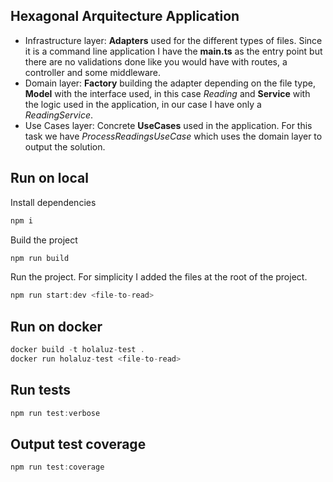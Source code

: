 
## Hexagonal Arquitecture Application

 - Infrastructure layer: **Adapters** used for the different types of files. Since it is a command line application I have the **main.ts** as the entry point but there are no validations done like you would have with routes, a controller and some middleware.
 - Domain layer: **Factory** building the adapter depending on the file type, **Model** with the interface used, in this case *Reading* and **Service** with the logic used in the application, in our case I have only a *ReadingService*. 
 - Use Cases layer: Concrete **UseCases** used in the application. For this task we have *ProcessReadingsUseCase* which uses the domain layer to output the solution.


## Run on local

Install dependencies
```javascript
npm i
```

Build the project 

```javascript
npm run build
```

Run the project. For simplicity I added the files at the root of the project.
```javascript
npm run start:dev <file-to-read>
```

## Run on docker

```javascript
docker build -t holaluz-test .
docker run holaluz-test <file-to-read>
```

## Run tests

```javascript
npm run test:verbose
```

## Output test coverage

```javascript
npm run test:coverage
```


